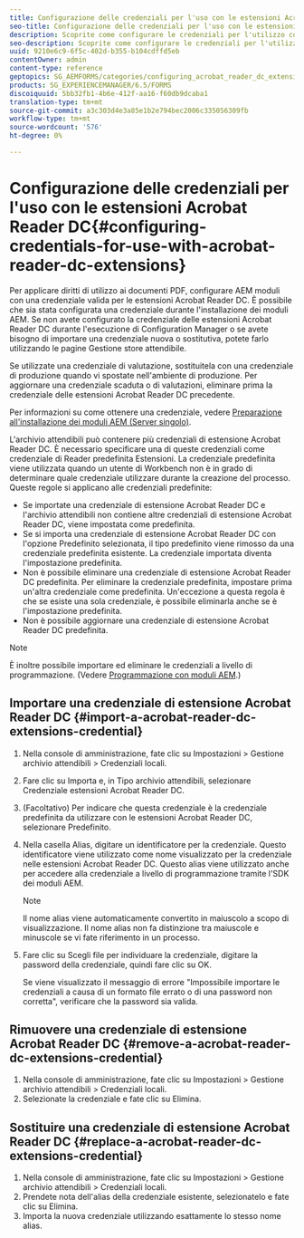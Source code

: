 ```yaml
---
title: Configurazione delle credenziali per l'uso con le estensioni Acrobat Reader DC
seo-title: Configurazione delle credenziali per l'uso con le estensioni Acrobat Reader DC
description: Scoprite come configurare le credenziali per l'utilizzo con le estensioni Acrobat Reader DC.
seo-description: Scoprite come configurare le credenziali per l'utilizzo con le estensioni Acrobat Reader DC.
uuid: 9210e6c9-6f5c-402d-b355-b104cdffd5eb
contentOwner: admin
content-type: reference
geptopics: SG_AEMFORMS/categories/configuring_acrobat_reader_dc_extensions
products: SG_EXPERIENCEMANAGER/6.5/FORMS
discoiquuid: 5bb32fb1-4b6e-412f-aa16-f60db9dcaba1
translation-type: tm+mt
source-git-commit: a3c303d4e3a85e1b2e794bec2006c335056309fb
workflow-type: tm+mt
source-wordcount: '576'
ht-degree: 0%

---
```



# Configurazione delle credenziali per l&#39;uso con le estensioni Acrobat Reader DC{#configuring-credentials-for-use-with-acrobat-reader-dc-extensions}

Per applicare diritti di utilizzo ai documenti PDF, configurare AEM moduli con una credenziale valida per le estensioni Acrobat Reader DC. È possibile che sia stata configurata una credenziale durante l&#39;installazione dei moduli AEM. Se non avete configurato la credenziale delle estensioni Acrobat Reader DC durante l&#39;esecuzione di Configuration Manager o se avete bisogno di importare una credenziale nuova o sostitutiva, potete farlo utilizzando le pagine Gestione store attendibile.

Se utilizzate una credenziale di valutazione, sostituitela con una credenziale di produzione quando vi spostate nell&#39;ambiente di produzione. Per aggiornare una credenziale scaduta o di valutazioni, eliminare prima la credenziale delle estensioni Acrobat Reader DC precedente.

Per informazioni su come ottenere una credenziale, vedere [Preparazione all&#39;installazione dei moduli AEM (Server singolo)](https://www.adobe.com/go/learn_aemforms_prepareInstallsingle_63).

L&#39;archivio attendibili può contenere più credenziali di estensione Acrobat Reader DC. È necessario specificare una di queste credenziali come credenziale di Reader predefinita Estensioni. La credenziale predefinita viene utilizzata quando un utente di Workbench non è in grado di determinare quale credenziale utilizzare durante la creazione del processo. Queste regole si applicano alle credenziali predefinite:

* Se importate una credenziale di estensione Acrobat Reader DC e l&#39;archivio attendibili non contiene altre credenziali di estensione Acrobat Reader DC, viene impostata come predefinita.
* Se si importa una credenziale di estensione Acrobat Reader DC con l&#39;opzione Predefinito selezionata, il tipo predefinito viene rimosso da una credenziale predefinita esistente. La credenziale importata diventa l&#39;impostazione predefinita.
* Non è possibile eliminare una credenziale di estensione Acrobat Reader DC predefinita. Per eliminare la credenziale predefinita, impostare prima un&#39;altra credenziale come predefinita. Un&#39;eccezione a questa regola è che se esiste una sola credenziale, è possibile eliminarla anche se è l&#39;impostazione predefinita.
* Non è possibile aggiornare una credenziale di estensione Acrobat Reader DC predefinita.

>[!NOTE]
>
>È inoltre possibile importare ed eliminare le credenziali a livello di programmazione. (Vedere [Programmazione con moduli AEM](https://www.adobe.com/go/learn_aemforms_programming_63).)

## Importare una credenziale di estensione Acrobat Reader DC {#import-a-acrobat-reader-dc-extensions-credential}

1. Nella console di amministrazione, fate clic su Impostazioni > Gestione archivio attendibili > Credenziali locali.
1. Fare clic su Importa e, in Tipo archivio attendibili, selezionare Credenziale estensioni Acrobat Reader DC.
1. (Facoltativo) Per indicare che questa credenziale è la credenziale predefinita da utilizzare con le estensioni Acrobat Reader DC, selezionare Predefinito.
1. Nella casella Alias, digitare un identificatore per la credenziale. Questo identificatore viene utilizzato come nome visualizzato per la credenziale nelle estensioni Acrobat Reader DC. Questo alias viene utilizzato anche per accedere alla credenziale a livello di programmazione tramite l&#39;SDK dei moduli AEM.

   >[!NOTE]
   >
   >Il nome alias viene automaticamente convertito in maiuscolo a scopo di visualizzazione. Il nome alias non fa distinzione tra maiuscole e minuscole se vi fate riferimento in un processo.

1. Fare clic su Scegli file per individuare la credenziale, digitare la password della credenziale, quindi fare clic su OK.

   Se viene visualizzato il messaggio di errore &quot;Impossibile importare le credenziali a causa di un formato file errato o di una password non corretta&quot;, verificare che la password sia valida.

## Rimuovere una credenziale di estensione Acrobat Reader DC {#remove-a-acrobat-reader-dc-extensions-credential}

1. Nella console di amministrazione, fate clic su Impostazioni > Gestione archivio attendibili > Credenziali locali.
1. Selezionate la credenziale e fate clic su Elimina.

## Sostituire una credenziale di estensione Acrobat Reader DC {#replace-a-acrobat-reader-dc-extensions-credential}

1. Nella console di amministrazione, fate clic su Impostazioni > Gestione archivio attendibili > Credenziali locali.
1. Prendete nota dell&#39;alias della credenziale esistente, selezionatelo e fate clic su Elimina.
1. Importa la nuova credenziale utilizzando esattamente lo stesso nome alias.

